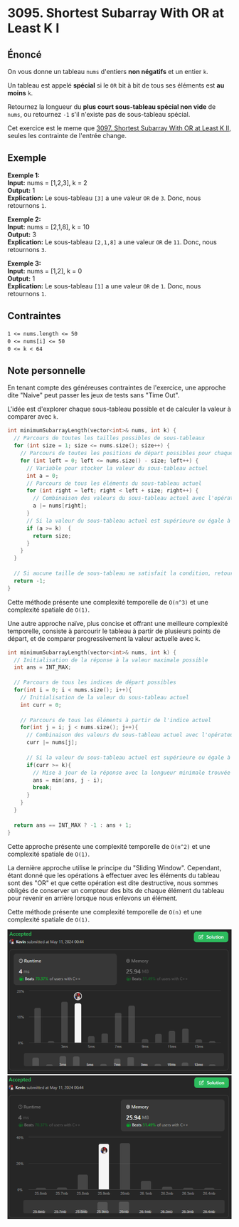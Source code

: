 # 3095. Shortest Subarray With OR at Least K I

## Énoncé

On vous donne un tableau `nums` d'entiers **non négatifs** et un entier `k`.

Un tableau est appelé **spécial** si le `OR` bit à bit de tous ses éléments est **au moins** `k`.

Retournez la longueur du **plus court sous-tableau spécial non vide** de `nums`, ou retournez `-1` s'il n'existe pas de sous-tableau spécial.

Cet exercice est le meme que [3097. Shortest Subarray With OR at Least K II](../3097.%20Shortest%20Subarray%20With%20OR%20at%20Least%20K%20II/), seules les contrainte de l'entrée change.

## Exemple

**Exemple 1:**  
**Input:** nums = [1,2,3], k = 2  
**Output:** 1  
**Explication:** Le sous-tableau `[3]` a une valeur `OR` de `3`. Donc, nous retournons `1`.

**Exemple 2:**  
**Input:** nums = [2,1,8], k = 10  
**Output:** 3  
**Explication:** Le sous-tableau `[2,1,8]` a une valeur `OR` de `11`. Donc, nous retournons `3`.

**Exemple 3:**  
**Input:** nums = [1,2], k = 0  
**Output:** 1  
**Explication:** Le sous-tableau `[1]` a une valeur `OR` de `1`. Donc, nous retournons `1`.

## Contraintes

`1 <= nums.length <= 50`  
`0 <= nums[i] <= 50`  
`0 <= k < 64`

## Note personnelle

En tenant compte des généreuses contraintes de l'exercice, une approche dite "Naive" peut passer les jeux de tests sans "Time Out".

L'idée est d'explorer chaque sous-tableau possible et de calculer la valeur à comparer avec `k`.

```cpp
int minimumSubarrayLength(vector<int>& nums, int k) {
  // Parcours de toutes les tailles possibles de sous-tableaux
  for (int size = 1; size <= nums.size(); size++) {
    // Parcours de toutes les positions de départ possibles pour chaque taille de sous-tableau
    for (int left = 0; left <= nums.size() - size; left++) {
      // Variable pour stocker la valeur du sous-tableau actuel
      int a = 0;
      // Parcours de tous les éléments du sous-tableau actuel
      for (int right = left; right < left + size; right++) {
        // Combinaison des valeurs du sous-tableau actuel avec l'opérateur OR
        a |= nums[right];
      }
      // Si la valeur du sous-tableau actuel est supérieure ou égale à k, on a trouvé la taille minimale
      if (a >= k)  {
        return size;
      }
    }
  }

  // Si aucune taille de sous-tableau ne satisfait la condition, retourner -1
  return -1;
}
```

Cette méthode présente une complexité temporelle de `O(n^3)` et une complexité spatiale de `O(1)`.

Une autre approche naïve, plus concise et offrant une meilleure complexité temporelle, consiste à parcourir le tableau à partir de plusieurs points de départ, et de comparer progressivement la valeur actuelle avec k.

```cpp
int minimumSubarrayLength(vector<int>& nums, int k) {
  // Initialisation de la réponse à la valeur maximale possible
  int ans = INT_MAX;

  // Parcours de tous les indices de départ possibles
  for(int i = 0; i < nums.size(); i++){
    // Initialisation de la valeur du sous-tableau actuel
    int curr = 0;

    // Parcours de tous les éléments à partir de l'indice actuel
    for(int j = i; j < nums.size(); j++){
      // Combinaison des valeurs du sous-tableau actuel avec l'opérateur OR
      curr |= nums[j];

      // Si la valeur du sous-tableau actuel est supérieure ou égale à k
      if(curr >= k){
        // Mise à jour de la réponse avec la longueur minimale trouvée
        ans = min(ans, j - i);
        break;
      }
    }
  }

  return ans == INT_MAX ? -1 : ans + 1;
}
```

Cette approche présente une complexité temporelle de `O(n^2)` et une complexité spatiale de `O(1)`.

La dernière approche utilise le principe du "Sliding Window". Cependant, étant donné que les opérations à effectuer avec les éléments du tableau sont des "OR" et que cette opération est dite destructive, nous sommes obligés de conserver un compteur des bits de chaque élément du tableau pour revenir en arrière lorsque nous enlevons un élément.

Cette méthode présente une complexité temporelle de `O(n)` et une complexité spatiale de `O(1)`.

<img src="./imgs/runtime.png"/>
<img src="./imgs/memory.png"/>
